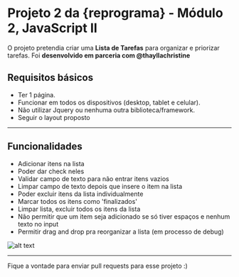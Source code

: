 # Projeto 2 da {reprograma} - Módulo 2, JavaScript II

O projeto pretendia criar uma **Lista de Tarefas** para organizar e priorizar tarefas. Foi **desenvolvido em parceria com @thayllachristine**

## Requisitos básicos
- Ter 1 página.
- Funcionar em todos os dispositivos (desktop, tablet e celular).
- Não utilizar Jquery ou nenhuma outra biblioteca/framework.
- Seguir o layout proposto

---

## Funcionalidades
- Adicionar itens na lista
- Poder dar check neles
- Validar campo de texto para não entrar itens vazios
- Limpar campo de texto depois que insere o item na lista
- Poder excluir itens da lista individualmente
- Marcar todos os itens como 'finalizados'
- Limpar lista, excluir todos os itens da lista
- Não permitir que um item seja adicionado se só tiver espaços e nenhum texto no input
- Permitir drag and drop pra reorganizar a lista (em processo de debug)

![alt text](https://github.com/brunagil/reprograma-to-do-list/blob/master/img/to-do-list.PNG "Imagem da To do List")

---

Fique a vontade para enviar pull requests para esse projeto 
:)